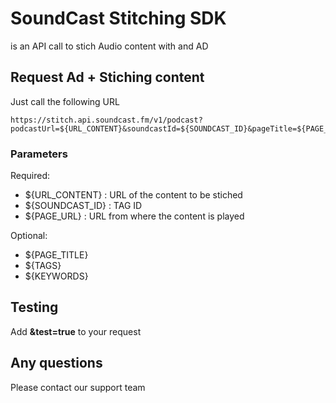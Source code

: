 # SoundCast Stitching SDK
is an API call to stich Audio content with and AD

## Request Ad + Stiching content
Just call the following URL 
```
https://stitch.api.soundcast.fm/v1/podcast?podcastUrl=${URL_CONTENT}&soundcastId=${SOUNDCAST_ID}&pageTitle=${PAGE_TITLE}&pageDescription=${PAGE_DESCRIPTION}&keywords=${KEYWORDS}&pageUrl=${PAGE_URL}&tags=${TAGS}
```
### Parameters

Required:
- ${URL_CONTENT} : URL of the content to be stiched
- ${SOUNDCAST_ID} : TAG ID 
- ${PAGE_URL} :  URL from where the content is played

Optional:
- ${PAGE_TITLE}
- ${TAGS}
- ${KEYWORDS}

## Testing

Add **&test=true** to your request


## Any questions

Please contact our support team
